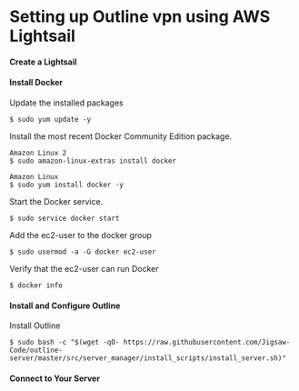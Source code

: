 Setting up Outline vpn using AWS Lightsail
=============

#### Create a Lightsail

#### Install Docker

Update the installed packages

    $ sudo yum update -y

Install the most recent Docker Community Edition package.

    Amazon Linux 2
    $ sudo amazon-linux-extras install docker
    
    Amazon Linux
    $ sudo yum install docker -y

Start the Docker service.
    
    $ sudo service docker start

Add the ec2-user to the docker group 
    
    $ sudo usermod -a -G docker ec2-user

Verify that the ec2-user can run Docker 

    $ docker info

#### Install and Configure Outline

Install Outline

    $ sudo bash -c "$(wget -qO- https://raw.githubusercontent.com/Jigsaw-Code/outline-server/master/src/server_manager/install_scripts/install_server.sh)"

#### Connect to Your Server